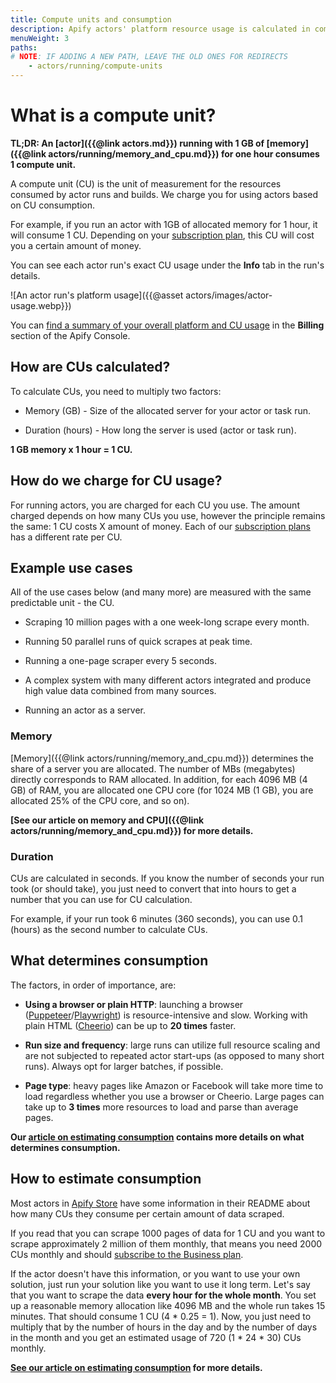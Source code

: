 ```yaml
---
title: Compute units and consumption
description: Apify actors' platform resource usage is calculated in compute units. Find out what they are, how they work, and how you are charged for running actors.
menuWeight: 3
paths:
# NOTE: IF ADDING A NEW PATH, LEAVE THE OLD ONES FOR REDIRECTS
    - actors/running/compute-units
---
```


# What is a compute unit?

**TL;DR: An [actor]({{@link actors.md}}) running with 1 GB of [memory]({{@link actors/running/memory_and_cpu.md}}) for one hour consumes 1 compute unit.**

A compute unit (CU) is the unit of measurement for the resources consumed by actor runs and builds. We charge you for using actors based on CU consumption.

For example, if you run an actor with 1GB of allocated memory for 1 hour, it will consume 1 CU. Depending on your [subscription plan](https://apify.com/pricing/actors#how-does-the-platform-pricing-work), this CU will cost you a certain amount of money.

You can see each actor run's exact CU usage under the **Info** tab in the run's details.

![An actor run's platform usage]({{@asset actors/images/actor-usage.webp}})

You can [find a summary of your overall platform and CU usage](https://console.apify.com/billing-new) in the **Billing** section of the Apify Console.

## How are CUs calculated?

To calculate CUs, you need to multiply two factors:

- Memory (GB) - Size of the allocated server for your actor or task run.

- Duration (hours) - How long the server is used (actor or task run).

**1 GB memory x 1 hour = 1 CU.**

## How do we charge for CU usage?

For running actors, you are charged for each CU you use. The amount charged depends on how many CUs you use, however the principle remains the same: 1 CU costs X amount of money. Each of our [subscription plans](https://apify.com/pricing/actors#how-does-the-platform-pricing-work) has a different rate per CU.

## Example use cases

All of the use cases below (and many more) are measured with the same predictable unit - the CU.

- Scraping 10 million pages with a one week-long scrape every month.

- Running 50 parallel runs of quick scrapes at peak time.

- Running a one-page scraper every 5 seconds.

- A complex system with many different actors integrated and produce high value data combined from many sources.

- Running an actor as a server.

### Memory

[Memory]({{@link actors/running/memory_and_cpu.md}}) determines the share of a server you are allocated. The number of MBs (megabytes) directly corresponds to RAM allocated. In addition, for each 4096 MB (4 GB) of RAM, you are allocated one CPU core (for 1024 MB (1 GB), you are allocated 25% of the CPU core, and so on).

**[See our article on memory and CPU]({{@link actors/running/memory_and_cpu.md}}) for more details.**

### Duration

CUs are calculated in seconds. If you know the number of seconds your run took (or should take), you just need to convert that into hours to get a number that you can use for CU calculation.

For example, if your run took 6 minutes (360 seconds), you can use 0.1 (hours) as the second number to calculate CUs.

## What determines consumption

The factors, in order of importance, are:

- **Using a browser or plain HTTP**: launching a browser ([Puppeteer](https://pptr.dev/)/[Playwright](https://playwright.dev/)) is resource-intensive and slow. Working with plain HTML ([Cheerio](https://cheerio.js.org/)) can be up to **20 times** faster.

- **Run size and frequency**: large runs can utilize full resource scaling and are not subjected to repeated actor start-ups (as opposed to many short runs). Always opt for larger batches, if possible.

- **Page type**: heavy pages like Amazon or Facebook will take more time to load regardless whether you use a browser or Cheerio. Large pages can take up to **3 times** more resources to load and parse than average pages.

**Our [article on estimating consumption](https://help.apify.com/en/articles/3470975-how-to-estimate-compute-unit-usage-for-your-project) contains more details on what determines consumption.**

## How to estimate consumption

Most actors in [Apify Store](https://apify.com/store) have some information in their README about how many CUs they consume per certain amount of data scraped.

If you read that you can scrape 1000 pages of data for 1 CU and you want to scrape approximately 2 million of them monthly, that means you need 2000 CUs monthly and should [subscribe to the Business plan](https://console.apify.com/billing-new#/subscription).

If the actor doesn't have this information, or you want to use your own solution, just run your solution like you want to use it long term. Let's say that you want to scrape the data **every hour for the whole month**. You set up a reasonable memory allocation like 4096 MB and the whole run takes 15 minutes. That should consume 1 CU (4 * 0.25 = 1). Now, you just need to multiply that by the number of hours in the day and by the number of days in the month and you get an estimated usage of 720 (1 * 24 * 30) CUs monthly.

**[See our article on estimating consumption](https://help.apify.com/en/articles/3470975-how-to-estimate-compute-unit-usage-for-your-project) for more details.**
